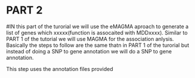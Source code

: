 # PART 2

#IN this part of the turorial we will use the eMAGMA aproach to generate a list of genes which xxxxx(function is assocaited with MDDxxxx).
Similar to PART 1 of the tutorial we will use MAGMA for the association anlysis. Basically the steps to follow are the same thatn in PART 1 of the turorial but instead of doing a SNP to gene annotation we will do a SNP to gene annotation.

This step uses the annotation files provided
